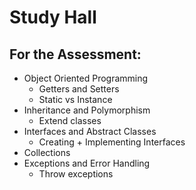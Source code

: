 # Study Hall

## For the Assessment:

- Object Oriented Programming
  - Getters and Setters
  - Static vs Instance
- Inheritance and Polymorphism
  - Extend classes
- Interfaces and Abstract Classes
  - Creating + Implementing Interfaces
- Collections
- Exceptions and Error Handling
  - Throw exceptions
